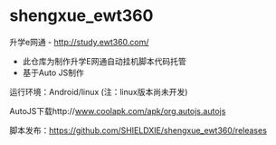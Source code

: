 # shengxue_ewt360
升学e网通 - http://study.ewt360.com/

- 此仓库为制作升学E网通自动挂机脚本代码托管
- 基于Auto JS制作
    
运行环境：Android/linux
(注：linux版本尚未开发)

AutoJS下载http://www.coolapk.com/apk/org.autojs.autojs

脚本发布：https://github.com/SHIELDXIE/shengxue_ewt360/releases








